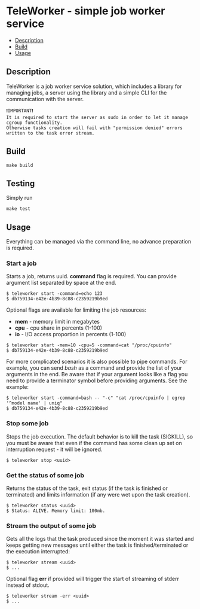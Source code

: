 # TeleWorker - simple job worker service #

- [Description](#description)
- [Build](#build)
- [Usage](#usage)

## Description

TeleWorker is a job worker service solution, which includes a library for managing jobs, a server using the library and a simple CLI for the communication with the server. 

```
❗IMPORTANT❗
It is required to start the server as sudo in order to let it manage cgroup functionality.
Otherwise tasks creation will fail with "permission denied" errors written to the task error stream.
```

## Build
```
make build
```

## Testing
Simply run
```
make test
```

## Usage
Everything can be managed via the command line, no advance preparation is required.

### Start a job
Starts a job, returns uuid. **command** flag is required. You can provide argument list separated by space at the end.
```
$ teleworker start -command=echo 123
$ db759134-e42e-4b39-8c88-c2359219b9ed
```

Optional flags are available for limiting the job resources:
* **mem** - memory limit in megabytes
* **cpu** - cpu share in percents (1-100)
* **io** - I/O access proportion in percents (1-100)
```
$ teleworker start -mem=10 -cpu=5 -command=cat "/proc/cpuinfo"
$ db759134-e42e-4b39-8c88-c2359219b9ed
```

For more complicated scenarios it is also possible to pipe commands. For example, you can send _bash_ as a command and provide the list of your arguments in the end. Be aware that if your argument looks like a flag you need to provide a terminator symbol before providing arguments.
See the example:
```
$ teleworker start -command=bash -- "-c" "cat /proc/cpuinfo | egrep '^model name' | uniq"
$ db759134-e42e-4b39-8c88-c2359219b9ed
```

### Stop some job
Stops the job execution. The default behavior is to kill the task (SIGKILL), so you must be aware that even if the command has some clean up set on interruption request - it will be ignored.
```
$ teleworker stop <uuid>
```

### Get the status of some job
Returns the status of the task, exit status (if the task is finished or terminated) and limits information (if any were wet upon the task creation).
```
$ teleworker status <uuid>
$ Status: ALIVE. Memory limit: 100mb.
```

### Stream the output of some job
Gets all the logs that the task produced since the moment it was started and keeps getting new messages until either the task is finished/terminated or the execution interrupted:
```
$ teleworker stream <uuid>
$ ...
```
Optional flag **err** if provided will trigger the start of streaming of stderr instead of stdout.
```
$ teleworker stream -err <uuid>
$ ...
```